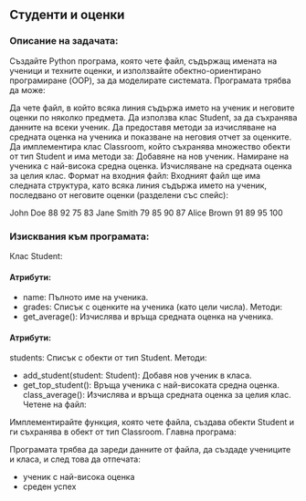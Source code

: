 ## Студенти и оценки

### Описание на задачата:
Създайте Python програма, която чете файл, съдържащ имената на ученици и техните оценки, и използвайте обектно-ориентирано програмиране (OOP), за да моделирате системата. Програмата трябва да може:

Да чете файл, в който всяка линия съдържа името на ученик и неговите оценки по няколко предмета.
Да използва клас Student, за да съхранява данните на всеки ученик.
Да предоставя методи за изчисляване на средната оценка на ученика и показване на неговия отчет за оценките.
Да имплементира клас Classroom, който съхранява множество обекти от тип Student и има методи за:
Добавяне на нов ученик.
Намиране на ученика с най-висока средна оценка.
Изчисляване на средната оценка за целия клас.
Формат на входния файл:
Входният файл ще има следната структура, като всяка линия съдържа името на ученик, последвано от неговите оценки (разделени със спейс):

John Doe 88 92 75 83
Jane Smith 79 85 90 87
Alice Brown 91 89 95 100

### Изисквания към програмата:

Клас Student:

#### Атрибути:
- name: Пълното име на ученика.
- grades: Списък с оценките на ученика (като цели числа).
Методи:
- get_average(): Изчислява и връща средната оценка на ученика.

#### Атрибути:
students: Списък с обекти от тип Student.
Методи:
- add_student(student: Student): Добавя нов ученик в класа.
- get_top_student(): Връща ученика с най-високата средна оценка.
class_average(): Изчислява и връща средната оценка за целия клас.
Четене на файл:

Имплементирайте функция, която чете файла, създава обекти Student и ги съхранява в обект от тип Classroom.
Главна програма:

Програмата трябва да зареди данните от файла, да създаде учениците и класа, и след това да отпечата:
- ученик с най-висока оценка
- среден успех